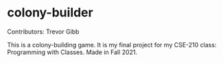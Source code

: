 # colony-builder
Contributors: Trevor Gibb

This is a colony-building game. It is my final project for my CSE-210 class: Programming with Classes. Made in Fall 2021.
